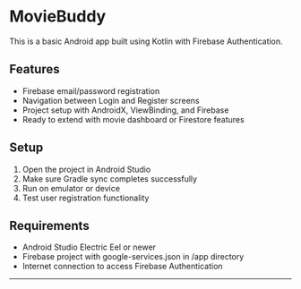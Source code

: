 # MovieBuddy

This is a basic Android app built using Kotlin with Firebase Authentication.

## Features
- Firebase email/password registration
- Navigation between Login and Register screens
- Project setup with AndroidX, ViewBinding, and Firebase
- Ready to extend with movie dashboard or Firestore features

## Setup
1. Open the project in Android Studio
2. Make sure Gradle sync completes successfully
3. Run on emulator or device
4. Test user registration functionality

## Requirements
- Android Studio Electric Eel or newer
- Firebase project with google-services.json in /app directory
- Internet connection to access Firebase Authentication

---

